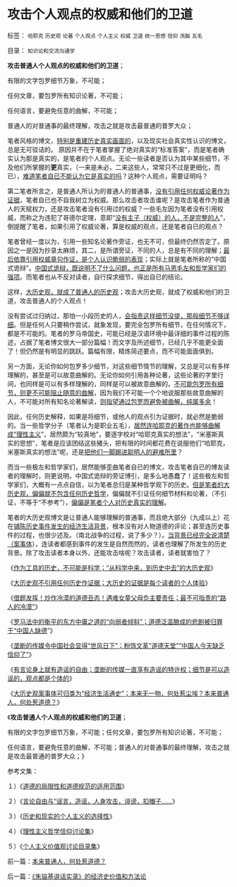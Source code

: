 # 攻击个人观点的权威和他们的卫道

标签： `哈耶克` `历史观` `论著` `个人观点` `个人主义` `权威` `卫道` `统一思想` `信仰` `洗脑` `五毛` 

目录： `知识论和交流沟通学`

**攻击普通人个人观点的权威和他们的卫道**；

有限的文字包罗细节万象，不可能；

任何文章，要包罗所有知识论著，不可能；

任何语言，要避免任意的曲解，不可能；

普通人的对普通事的最终理解，攻击之就是攻击最普通的普罗大众；

笔者风格的博文，[特别是重建历史真实画面的](../../../2009/5/26/实证采样量和实证关系，“真相”和证据.md)，以及现实社会真实性认识的博文，总是无可驳诘的。
原因并不在于笔者掌握了绝对真实的“标准答案”，而是笔者确实认为那是真实的，是笔者的个人观点。无论一些读者是否认为其中某些细节，不及他们所掌握的**更**真实，（一来是未必，二来这些人，常常只不过是更细化，而已），[难道笔者自已不能认为它是真实的吗](../../../2011/7/2/绝对真实的谎言.md)？这种个人观点，需要证明吗？

第二笔者所言之，是普通人所认为的普通人的普通事，[没有引用任何权威论著作为证据](../../../2010/11/1/为什么权威的历史不是科学？.md)，笔者自已也不自我树立为权威。那么攻击者攻击谁呢？是攻击笔者作为普通人的天赋权力，还是攻击笔者没有引用过的权威？一些毛左因为笔者没有引用权威，而称之为违犯了哥德尔定理，意即“[没有主子（权威）的人，不是完整的人](../../../2010/10/19/“没有主子的人不是完整的人”和美国佬的精神.md)”，倒提醒了笔者，如果引用了权威论著，算是权威的观点，还是笔者自已的观点？

笔者曾经一度以为，引用一些知名论著作旁证，也无不可，但最终仍然否定了。原因之一是因为抄录太麻烦，其二，是所谓旁证，不同的人，总是有不同的理解；[最后依靠引用权威章句作证，是个人认识脆弱的表现](../../../2010/5/20/为什么我的观点就是对的？别人是错的？.md)；实际上就是笔者所称的“中国式诡辩”。[中国式诡辩，既说明不了什么问题，也正是所有马恩毛左和哲学家们的强项](../../../2011/1/31/中国式诡辩：拉起虎皮作大旗，掉掉书包吹牛皮.md)。而笔者也从不反对读者，自行探求细节，得出自已的结论。



这样，[大历史观，就成了普通人的历史观](../../../2011/10/8/普通人能理解的“普通的人，普通的事”.md)；攻击大历史观，就成了权威和他们的卫道，攻击普通人的个人观点！

没有尝试过归纳过，那怕一小段历史的人，[会指责这样细节没提，那般细节不够详细](../../../2010/4/21/大维度历史观允许在细节上“自圆其说”.md)。但是任何人只要稍作尝试，就象发现，要完全包罗所有细节，在任何情况下，都是不可能的。笔者的罗马帝国史，可能已经是汉语环境中最详细的事件过程的陈述，占据了笔者博文很大一部分篇幅！而文字及所述细节，已经几乎不能更全面了！但仍然是有明显的跳跃。篇幅有限，精炼简述要点，而不可能面面俱到。

另一方面，无论你如何包罗多少细节，对这些细节情节的理解，又总是可以有多样理解的，甚至是可以故意曲解的。无论你如何引用各种论著，这些论著的字里行间，也同样是可以有多样理解的，同样是可以被故意曲解的。[不可能包罗所有细节，则更不可能阻止随意的曲解](../../../2010/4/13/历史的细考权威没有“更权威”的发言权.md)，因为我们不可能一个个地说服那些故意曲解的人，不可能对所有知名论著解读，[则指望通过包罗而避免被曲解，纯属多余](../../../2011/6/26/结论是个体性的，谎言只能针对细节.md)！

因此，任何历史解释，如果是将细节，或他人的观点引为证据时，就必然是脆弱的。当一些哲学分子（笔者认为是职业五毛），[居然连哈耶克的著作也能够曲解成“理性主义](../../../2011/2/26/哈耶克分子和“民主的权威”.md)”，居然颇为“较真地”，要逐字校对“哈耶克真实的想法”，“米塞斯真实的思想”，笔者是应该团结这些猪头，把有限的时间都花费在说服他们“哈耶克，米塞斯真实的想法”呢，还是[把他们一脚踢进聪明人的避难所里](../../../2011/3/1/哲学是聪明人的避难所.md)？

而当一些极左和哲学家们，居然能够歪曲笔者自已的博文，攻击笔者自已的博友读者的理解时，则更说明，中国式诡辩的旁证博引，是多么地愚蠢了！这些极左和哲学家们，大概有一点点自信，以为笔者总归是某种哲学观下的历史。[但是笔者的大历史观，偏偏就不包含任何历史哲学](../../../2011/2/14/实体历史学方法论，和历史学派.md)，偏偏就不引证任何细节材料和论著，（不引证，不等于“不参考”），[偏偏是笔者个人对历史真实的理解](../../../2011/6/15/为什么会“同意，Concuring&nbsp;Opinion&quot;？.md)。

笔者的大历史观博文是让普通人能够理解的普通事，而且绝大部分（九成以上）花在[铺陈历史事件发生的经济生活背景](../../../2009/10/19/任何理论批判不倒的“科学实证集”.md)，根本没有对人物道德的评论；甚至连历史事件的过程，也很少述及。（南北战争的过程，说了多少？）。[当背景已经完全说清楚（案事体](../../../2010/5/25/趋势利益是不能“宣传”出来；预测未来就需要客观性；.md)），连读者都感到事件的发生是自然而然的，读者也理解了所发生的历史背景。除了攻击读者本身以外，还能攻击啥呢？攻击读者，读者就害怕了？

《[作为工具的历史，不可能是科学；“从科学中来，到历史中去”的大历史观](../../../2011/9/19/历史学家们一般不懂历史；.md)》

《[大历史观不引用任何历史作证据；大历史的证据是每个读者的个人体验](../../../2011/10/8/普通人能理解的“普通的人，普通的事”.md)》

《[借题发挥！炒作冷漠的道德丑态！遇难女童父母负主要责任；最不可指责的“路人的冷漠”](../../../2011/10/22/借题发挥!炒作佛山悲剧的道德分子丑态.md)》

《[罗马法中的衡平的东方中庸之道的“向弱者倾斜”；道德泛滥酿成的悲剧被归罪于“中国人缺德](../../../2011/10/22/罗马法衡平的中庸之道的“向弱者倾斜”的传统恶法.md)”》

《[垄断的传媒令中国社会显得“世风日下”；粉饰文革“道德天堂”“中国人今天缺乏信仰了”](../../../2011/11/1/垄断传媒职业道德败坏，令社会显得“世风日下”.md)》

《[有言论身上就有造谣的自由；垄断的传媒一直享有造谣的特许权；细节是可以造谣的，观点都是个体的](../../../2011/11/1/垄断的传媒一直享有造谣的特许权.md)》

《[大历史观案事体可归类为“经济生活通史”；本来无一物，何处惹尘埃？本来普通人，何处惹道德？](../../../2011/11/1/本来普通人，何处惹道德？.md)》

《**攻击普通人个人观点的权威和他们的卫道**；

有限的文字包罗细节万象，不可能；任何文章，要包罗所有知识论著，不可能；

任何语言，要避免任意的曲解，不可能；普通人的对普通事的最终理解，攻击之就是攻击最普通的普罗大众；》



参考文集：

１）《[道德的局限性和道德规范的适用范围](../../../2009/11/19/道德的局限性和道德规范的适用范围.md)》

２）《[言论自由与“谣言，造谣，人身攻击，诽谤，扣帽子……](../../../2011/6/25/言论自由与“谣言，造谣，人身攻击，诽谤，扣帽子……”.md)》

３）《[历史和现实的个人主义的选择性](../../../2011/6/18/历史现实个人主义的选择性.md)》

４）《[理性主义哲学信仰讨论集](../../../2010/5/28/理性主义哲学信仰讨论集.md)》

５）《[个人主义价值观讨论目录集](../../../2010/5/21/个人主义价值观讨论目录集.md)》



前一篇：[本来普通人，何处惹道德？](../../../2011/11/1/本来普通人，何处惹道德？.md)

后一篇：[《朱镕基讲话实录》的经济史价值和方法论](../../../2011/11/1/《朱镕基讲话实录》的经济史价值和方法论.md)